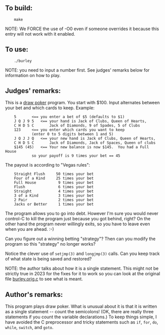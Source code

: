 ## To build:

``` <!---sh-->
    make
```

NOTE: We FORCE the use of -O0 even if someone overrides it because this entry
will not work with it enabled.


## To use:

``` <!---sh-->
    ./burley
```

NOTE: you need to input a number first. See judges' remarks below for
information on how to play.


## Judges' remarks:

This is a [draw poker](https://en.wikipedia.org/wiki/Draw_poker) program.  You
start with $100.  Input alternates between your bet and which cards to keep.
Example:

```
    5		<== you enter a bet of $5 (defaults to $1)
    J Q J 9 5	<== your hand is Jack of Clubs, Queen of Hearts,
    C H D S C	    Jack of Diamonds, 9 of Spades, 5 of Clubs
    123		<== you enter which cards you want to keep
		    (enter 0 to 5 digits between 1 and 5)
    J Q J J Q	<== your new hand is Jack of Clubs, Queen of Hearts,
    C H D S C	    Jack of Diamonds, Jack of Spaces, Queen of clubs
    $145 (45)	<== Your new balance is now $145.  You had a Full House
		    so your payoff is 9 times your bet == 45
```

The payout is according to "Vegas rules":

```
    Straight Flush     50 times your bet
    Four of a Kind     25 times your bet
    Full House          9 times your bet
    Flush               6 times your bet
    Straight            4 times your bet
    3 of a Kind         3 times your bet
    2 Pair              2 times your bet
    Jacks or Better     1 times your bet
```

The program allows you to go into debt.  However I'm sure you would never
control-C to kill the program just because you got behind, right?  On the other
hand the program never willingly exits, so you have to leave even when you are
ahead.  :-)

Can you figure out a winning betting "strategy"?  Then can you modify
the program so this "strategy" no longer works?

Notice the clever use of `setjmp(3)` and `longjmp(3)` calls.  Can you keep track
of what state is being saved and restored?

NOTE: the author talks about how it is a single statement. This might not be
strictly true in 2023 for the fixes for it to work so you can look at the
original file [burley.orig.c](%%REPO_URL%%/2004/burley/burley.orig.c) to see what is meant.


## Author's remarks:

This program plays draw poker.  What is unusual about it is that it
is written as a single statement -- count the semicolons!  (OK, there
are really three statements if you count the variable declarations.)  To
keep things simple, I have avoided the C preprocessor and tricky
statements such as `if`, `for`, `do`, `while`, `switch`, and `goto`.


<!--

    Copyright © 1984-2024 by Landon Curt Noll. All Rights Reserved.

    You are free to share and adapt this file under the terms of this license:

	Creative Commons Attribution-ShareAlike 4.0 International (CC BY-SA 4.0)

    For more information, see:

	https://creativecommons.org/licenses/by-sa/4.0/

-->
